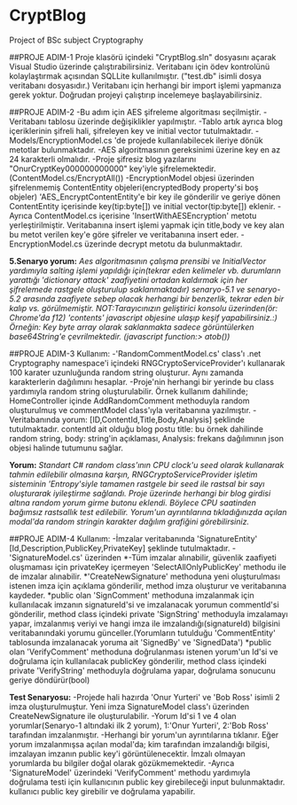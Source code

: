# CryptBlog
Project of BSc subject Cryptography

##PROJE ADIM-1
Proje klasörü içindeki "CryptBlog.sln" dosyasını açarak Visual Studio üzerinde çalıştırabilirsiniz.
Veritabanı için ödev kontrolünü kolaylaştırmak açısından SQLLite kullanılmıştır. ("test.db" isimli dosya veritabanı dosyasıdır.)
Veritabanı için herhangi bir import işlemi yapmanıza gerek yoktur. Doğrudan projeyi çalıştırıp incelemeye başlayabilirsiniz.

##PROJE ADIM-2
-Bu adım için AES şifreleme algoritması seçilmiştir.
-Veritabanı tablosu üzerinde değişiklikler yapılmıştır.
-Tablo artık ayrıca blog içeriklerinin şifreli hali, şifreleyen key ve initial vector tutulmaktadır.
-Models/EncryptionModel.cs 'de projede kullanılabilecek ileriye dönük metotlar bulunmaktadır.
-AES algoritmasının gereksinimi üzerine key en az 24 karakterli olmalıdır.
-Proje şifresiz blog yazılarını "OnurCryptKey000000000000" key'iyle şifrelemektedir.(ContentModel.cs/EncryptAll())
-EncryptionModel objesi üzerinden şifrelenmemiş ContentEntity objeleri(encryptedBody property'si boş objeler)
'AES_EncryptContentEntity'e bir key ile gönderilir ve geriye dönen ContentEntity içerisinde key(tip:byte[]) ve initial vector(tip:byte[]) eklenir.
-Ayrıca ContentModel.cs içerisine 'InsertWithAESEncryption' metotu yerleştirilmiştir. Veritabanına insert işlemi yapmak için title,body ve key alan bu metot verilen key'e göre
şifreler ve veritabanına insert eder.
-EncryptionModel.cs üzerinde decrypt metotu da bulunmaktadır.

**5.Senaryo yorum:**
  *Aes algoritmasının çalışma prensibi ve InitialVector yardımıyla salting işlemi yapıldığı için(tekrar eden kelimeler vb. durumların yarattığı
  'dictionary attack' zaafiyetini ortadan kaldırmak için her şifrelemede rastgele oluşturulup saklanmaktadır) senaryo-5.1 ve senaryo-5.2 arasında
  zaafiyete sebep olacak herhangi bir benzerlik, tekrar eden bir kalıp vs. görülmemiştir.
NOT:Tarayıcınızın geliştirici konsolu üzerinden(ör: Chrome'da f12) 'contents' javascript objesine ulaşıp keşif yapabilirsiniz.:) Örneğin: Key byte array olarak saklanmakta
sadece görüntülerken base64String'e çevrilmektedir. (javascript function:> atob())*

##PROJE ADIM-3
Kullanım:
-'RandomCommentModel.cs' class'ı .net Cryptography namespace'i içindeki RNGCryptoServiceProvider'ı kullanarak
100 karater uzunluğunda random string oluşturur. Aynı zamanda karakterlerin dağılımını hesaplar.
-Proje'nin herhangi bir yerinde bu class yardımıyla random string oluşturulabilir. Örnek kullanım dahilinde; HomeController içinde
AddRandomComment methoduyla random oluşturulmuş ve commentModel class'ıyla veritabanına yazılmıştır.
-Veritabanında yorum: [ID,ContentId,Title,Body,Analysis] şeklinde tutulmaktadır. contentId ait olduğu blog postu title: bu örnek dahilinde random string,
body: string'in açıklaması, Analysis: frekans dağılımının json objesi halinde tutumunu sağlar.

**Yorum:**
  *Standart C# random class'ının CPU clock'u seed olarak kullanarak tahmin edilebilir olmasına karşın,
  RNGCryptoServiceProvider işletim sisteminin 'Entropy'siyle tamamen rastgele bir seed ile rastsal bir sayı oluşturarak iyileştirme sağlandı.
  Proje üzerinde herhangi bir blog girdisi altına random yorum girme butonu eklendi. Böylece CPU saatinden bağımsız rastsallık test edilebilir.
  Yorum'un ayrıntılarına tıkladığınızda açılan modal'da random stringin karakter dağılım grafiğini görebilirsiniz.*

##PROJE ADIM-4
Kullanım:
-İmzalar veritabanında 'SignatureEntity' [Id,Description,PublicKey,PrivateKey] şeklinde tutulmaktadır.
-'SignatureModel.cs' üzerinden
  *-Tüm imzalar alınabilir, güvenlik zaafiyeti oluşmaması için privateKey içermeyen 'SelectAllOnlyPublicKey' methodu ile de imzalar alınabilir.
  *'CreateNewSignature' methoduna yeni oluşturulması istenen imza için açıklama gönderilir, method imza oluşturur ve veritabanına kaydeder.
  *public olan 'SignComment' methoduna imzalanmak için kullanılacak imzanın signatureId'si ve imzalanacak yorumun commentId'si gönderilir,
   method class içindeki private 'SignString' methoduyla imzalamayı yapar, imzalanmış veriyi ve hangi imza ile imzalandığı(signatureId)
   bilgisini veritabanındaki yorumu günceller.(Yorumların tutulduğu 'CommentEntity' tablosunda imzalanacak yoruma ait 'SignedBy' ve 'SignedData')
  *public olan 'VerifyComment' methoduna doğrulanması istenen yorum'un Id'si ve doğrulama için kullanılacak publicKey gönderilir,
   method class içindeki private 'VerifyString' methoduyla doğrulama yapar, doğrulama sonucunu geriye döndürür(bool)
   
**Test Senaryosu:**
-Projede hali hazırda 'Onur Yurteri' ve 'Bob Ross' isimli 2 imza oluşturulmuştur. Yeni imza SignatureModel class'ı üzerinden
CreateNewSignature ile oluşturulabilir.
-Yorum Id'si 1 ve 4 olan yorumlar(Senaryo-1 altındaki ilk 2 yorum), 1:'Onur Yurteri', 2:'Bob Ross' tarafından imzalanmıştır.
-Herhangi bir yorum'un ayrıntılarına tıklanır. Eğer yorum imzalanmışsa açılan modal'da; kim tarafından imzalandığı bilgisi, imzalayan imzanın public key'i
görüntülenecektir. İmzalı olmayan yorumlarda bu bilgiler doğal olarak gözükmemektedir.
-Ayrıca 'SignatureModel' üzerindeki 'VerifyComment' methodu yardımıyla doğrulama testi için kullanıcının public key girebileceği input bulunmaktadır.
kullanıcı public key girebilir ve doğrulama yapabilir.

